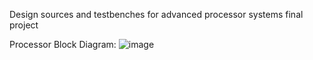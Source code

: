 Design sources and testbenches for advanced processor systems final project

Processor Block Diagram:
![image](https://github.com/abrahamparoya/single-cycle-processor/assets/76766349/b652217e-883b-4dc9-9e57-e40d98a3b13e)
